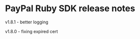 PayPal Ruby SDK release notes
=============================

v1.8.1 - better logging

v1.8.0 - fixing expired cert
